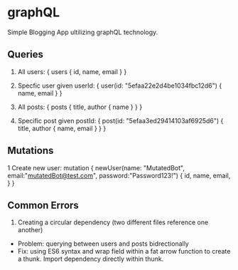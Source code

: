 # graphQL

Simple Blogging App ultilizing graphQL technology.

## Queries
1. All users:
{
  users {
    id,
    name,
    email
  }
}

2. Specfic user given userId:
{
  user(id: "5efaa22e2d4be1034fbc12d6") {
    name,
    email
  }
}

3. All posts:
{
  posts {
    title,
    author {
      name
    }
  }
}

4. Specific post given postId:
{
  post(id: "5efaa3ed29414103af6925d6") {
    title,
    author {
      name,
      email
    }
  }
}

## Mutations
1 Create new user:
mutation {
  newUser(name: "MutatedBot", email:"mutatedBot@test.com", password:"Password123!") {
    id,
    name,
    email,
  }
}

## Common Errors
1. Creating a circular dependency (two different files reference one another)
  - Problem: querying between users and posts bidrectionally
  - Fix: using ES6 syntax and wrap field within a fat arrow function to create a thunk. Import dependency directly within thunk.